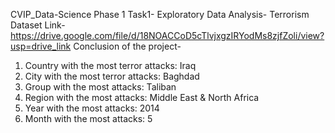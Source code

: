 CVIP_Data-Science
Phase 1
Task1- Exploratory Data Analysis- Terrorism
Dataset Link- https://drive.google.com/file/d/18NOACCoD5cTlvjxgzIRYodMs8zjfZoli/view?usp=drive_link
Conclusion of the project-
   1. Country with the most terror attacks: Iraq
   2. City with the most terror attacks: Baghdad
   3. Group with the most attacks: Taliban
   4. Region with the most attacks: Middle East & North Africa
   5. Year with the most attacks: 2014
   6. Month with the most attacks: 5
